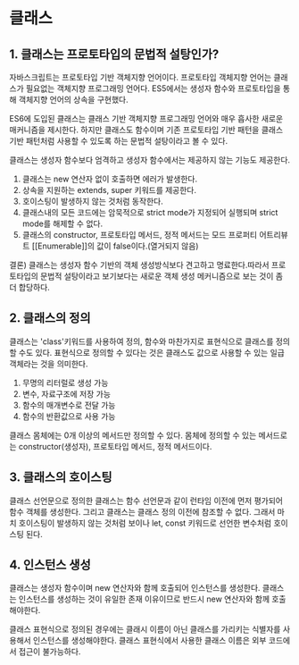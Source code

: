 # 클래스
## 1. 클래스는 프로토타입의 문법적 설탕인가?
자바스크립트는 프로토타입 기반 객체지향 언어이다. 프로토타입 객체지향 언어는 클래스가 필요없는 객체지향 프로그래밍 언어다. ES5에서는 생성자 함수와 프로토타입을 통해 객체지향 언어의 상속을 구현했다.

ES6에 도입된 클래스는 클래스 기반 객체지향 프로그래밍 언어와 매우 흡사한 새로운 매커니즘을 제시한다. 하지만 클래스도 함수이며 기존 프로토타입 기반 패턴을 클래스 기반 패턴처럼 사용할 수 있도록 하는 문법적 설탕이라고 볼 수 있다.

클래스는 생성자 함수보다 엄격하고 생성자 함수에서는 제공하지 않는 기능도 제공한다.
1) 클래스는 new 연산자 없이 호출하면 에러가 발생한다.
2) 상속을 지원하는 extends, super 키워드를 제공한다.
3) 호이스팅이 발생하지 않는 것처럼 동작한다.
4) 클래스내의 모든 코드에는 암묵적으로 strict mode가 지정되어 실행되며 strict mode를 해제할 수 없다.
5) 클래스의 constructor, 프로토타입 메서드, 정적 메서드는 모드 프로퍼티 어트리뷰트 [[Enumerable]]의 값이 false이다.(열거되지 않음)

결론) 클래스는 생성자 함수 기반의 객체 생성방식보다 견고하고 명료한다.따라서 프로토타입의 문법적 설탕이라고 보기보다는 새로운 객체 생성 메커니즘으로 보는 것이 좀 더 합당하다.

## 2. 클래스의 정의
클래스는 'class'키워드를 사용하여 정의, 함수와 마찬가지로 표현식으로 클래스를 정의할 수도 있다. 표현식으로 정의할 수 있다는 것은 클래스도 값으로 사용할 수 있는 일급 객체라는 것을 의미한다.
1) 무명의 리터럴로 생성 가능
2) 변수, 자료구조에 저장 가능
3) 함수의 매개변수로 전달 가능
4) 함수의 반환값으로 사용 가능

클래스 몸체에는 0개 이상의 메서드만 정의할 수 있다. 몸체에 정의할 수 있는 메서드로는 constructor(생성자), 프로토타입 메서드, 정적 메서드이다.

## 3. 클래스의 호이스팅
클래스 선언문으로 정의한 클래스는 함수 선언문과 같이 런타임 이전에 먼저 평가되어 함수 객체를 생성한다. 그리고 클래스는 클래스 정의 이전에 참조할 수 없다. 그래서 마치 호이스팅이 발생하지 않는 것처럼 보이나 let, const 키워드로 선언한 변수처럼 호이스팅 된다.

## 4. 인스턴스 생성
클래스는 생성자 함수이며 new 연산자와 함께 호출되어 인스턴스를 생성한다. 클래스는 인스턴스를 생성하는 것이 유일한 존재 이유이므로 반드시 new 연산자와 함께 호출해야한다.

클래스 표현식으로 정의된 경우에는 클래시 이름이 아닌 클래스를 가리키는 식별자를 사용해서 인스턴스를 생성해야한다. 클래스 표현식에서 사용한 클래스 이름은 외부 코드에서 접근이 불가능하다.